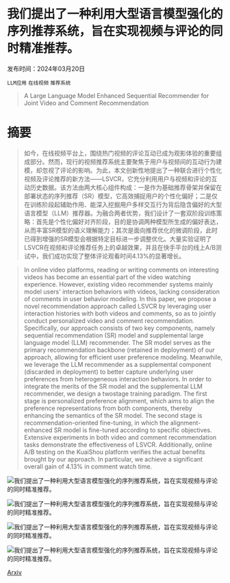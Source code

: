# 我们提出了一种利用大型语言模型强化的序列推荐系统，旨在实现视频与评论的同时精准推荐。

发布时间：2024年03月20日

`LLM应用` `在线视频` `推荐系统`

> A Large Language Model Enhanced Sequential Recommender for Joint Video and Comment Recommendation

# 摘要

> 如今，在线视频平台上，围绕热门视频的评论互动已成为观影体验的重要组成部分。然而，现行的视频推荐系统主要聚焦于用户与视频间的互动行为建模，却忽视了评论的影响。为此，本文创新性地提出了一种联合进行个性化视频及评论推荐的新方法——LSVCR，它充分利用用户与视频和评论的互动历史数据。该方法由两大核心组件构成：一是作为基础推荐骨架并保留在部署状态的序列推荐（SR）模型，它高效捕捉用户的个性化偏好；二是仅在训练阶段起辅助作用、能深入挖掘用户多样交互行为背后隐含偏好的大型语言模型（LLM）推荐器。为融合两者优势，我们设计了一套双阶段训练策略：首先是个性化偏好对齐阶段，目的是协调两种模型所生成的偏好表达，从而丰富SR模型的语义理解能力；其次是面向推荐优化的微调阶段，此时已得到增强的SR模型会根据特定目标进一步调整优化。大量实验证明了LSVCR在视频和评论推荐任务上的卓越效果，并且在快手平台的线上A/B测试中，我们成功实现了整体评论观看时间4.13%的显著增长。

> In online video platforms, reading or writing comments on interesting videos has become an essential part of the video watching experience. However, existing video recommender systems mainly model users' interaction behaviors with videos, lacking consideration of comments in user behavior modeling. In this paper, we propose a novel recommendation approach called LSVCR by leveraging user interaction histories with both videos and comments, so as to jointly conduct personalized video and comment recommendation. Specifically, our approach consists of two key components, namely sequential recommendation (SR) model and supplemental large language model (LLM) recommender. The SR model serves as the primary recommendation backbone (retained in deployment) of our approach, allowing for efficient user preference modeling. Meanwhile, we leverage the LLM recommender as a supplemental component (discarded in deployment) to better capture underlying user preferences from heterogeneous interaction behaviors. In order to integrate the merits of the SR model and the supplemental LLM recommender, we design a twostage training paradigm. The first stage is personalized preference alignment, which aims to align the preference representations from both components, thereby enhancing the semantics of the SR model. The second stage is recommendation-oriented fine-tuning, in which the alignment-enhanced SR model is fine-tuned according to specific objectives. Extensive experiments in both video and comment recommendation tasks demonstrate the effectiveness of LSVCR. Additionally, online A/B testing on the KuaiShou platform verifies the actual benefits brought by our approach. In particular, we achieve a significant overall gain of 4.13% in comment watch time.

![我们提出了一种利用大型语言模型强化的序列推荐系统，旨在实现视频与评论的同时精准推荐。](../../../paper_images/2403.13574/x1.png)

![我们提出了一种利用大型语言模型强化的序列推荐系统，旨在实现视频与评论的同时精准推荐。](../../../paper_images/2403.13574/x2.png)

![我们提出了一种利用大型语言模型强化的序列推荐系统，旨在实现视频与评论的同时精准推荐。](../../../paper_images/2403.13574/x3.png)

![我们提出了一种利用大型语言模型强化的序列推荐系统，旨在实现视频与评论的同时精准推荐。](../../../paper_images/2403.13574/x4.png)

[Arxiv](https://arxiv.org/abs/2403.13574)